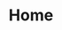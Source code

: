 ---
home: true
title: 'Home'
heroText: javaer-basic-skills
heroImage: 'java-4.svg'
tagline: A vuepress theme with tons of features✨
actions:
  - text: Get Started 💡
    link: /guide/
    type: primary

  - text: Config 🛠
    link: /config/
features:
  - title: Java
    icon: java
    details: Add align, sup/sub script, footnote, tasklist, tex, flowchart, diagram, mark and presentation support in Markdown
    link: /java/
---